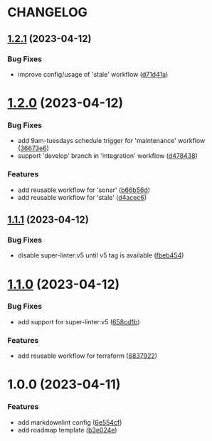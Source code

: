 # CHANGELOG

## [1.2.1](https://github.com/seantrane/engineering/compare/v1.2.0...v1.2.1) (2023-04-12)


### Bug Fixes

* improve config/usage of 'stale' workflow ([d71d41a](https://github.com/seantrane/engineering/commit/d71d41a3460cc2f725ca61c2eb0d267f62c8bdbd))

# [1.2.0](https://github.com/seantrane/engineering/compare/v1.1.1...v1.2.0) (2023-04-12)


### Bug Fixes

* add 9am-tuesdays schedule trigger for 'maintenance' workflow ([36673e6](https://github.com/seantrane/engineering/commit/36673e60976fec76b31359bf0792e41e5262e9ce))
* support 'develop' branch in 'integration' workflow ([d478438](https://github.com/seantrane/engineering/commit/d4784381ad45ead8d53a09eccd1648d2282511a9))


### Features

* add reusable workflow for 'sonar' ([b66b56d](https://github.com/seantrane/engineering/commit/b66b56dc23b282d84253b3612d047b795dbb0333))
* add reusable workflow for 'stale' ([d4acec6](https://github.com/seantrane/engineering/commit/d4acec66307af3267cc33fae2ccf4a187339d69e))

## [1.1.1](https://github.com/seantrane/engineering/compare/v1.1.0...v1.1.1) (2023-04-12)


### Bug Fixes

* disable super-linter:v5 until v5 tag is available ([fbeb454](https://github.com/seantrane/engineering/commit/fbeb4544746aa92ea128d6b4f67fb1a1e6567371))

# [1.1.0](https://github.com/seantrane/engineering/compare/v1.0.0...v1.1.0) (2023-04-12)


### Bug Fixes

* add support for super-linter:v5 ([658cd1b](https://github.com/seantrane/engineering/commit/658cd1bc945d0bcd6269ea82ff6e63143babfe9f))


### Features

* add reusable workflow for terraform ([6837922](https://github.com/seantrane/engineering/commit/6837922b62d8cdfc4c9ad597c6b4ee4b5b07df9c))

# 1.0.0 (2023-04-11)


### Features

* add markdownlint config ([6e554cf](https://github.com/seantrane/engineering/commit/6e554cf9f4f9fc2056a095782584972e426740d3))
* add roadmap template ([b3e024e](https://github.com/seantrane/engineering/commit/b3e024ea538583fa8a5cdb7be6196f96dbd6cf00))
